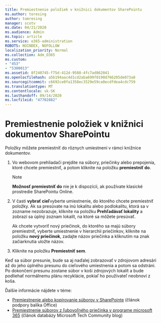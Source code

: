 ```yaml
---
title: Premiestnenie položiek v knižnici dokumentov SharePointu
ms.author: toresing
author: tomresing
manager: scotv
ms.date: 04/21/2020
ms.audience: Admin
ms.topic: article
ms.service: o365-administration
ROBOTS: NOINDEX, NOFOLLOW
localization_priority: Normal
ms.collection: Adm_O365
ms.custom:
- "453"
- "5300013"
ms.assetid: 8f240745-f75d-412d-9588-4fc7ad862041
ms.openlocfilehash: a5b194aac4d1cd2aba699f0190d766205de073a8
ms.sourcegitcommit: c6692ce0fa1358ec3529e59ca0ecdfdea4cdc759
ms.translationtype: MT
ms.contentlocale: sk-SK
ms.lasthandoff: 09/14/2020
ms.locfileid: "47702882"
---
```

# <a name="move-items-in-a-sharepoint-document-library"></a>Premiestnenie položiek v knižnici dokumentov SharePointu

Položky môžete premiestniť do rôznych umiestnení v rámci knižnice dokumentov.
  
1. Vo webovom prehliadači prejdite na súbory, priečinky alebo prepojenia, ktoré chcete premiestniť, a potom kliknite na položku **premiestniť do**.

    > [!NOTE]
    > **Možnosť premiestniť do** nie je k dispozícii, ak používate klasické prostredie SharePointu Online.
  
2. V časti **vybrať cieľ**vyberte umiestnenie, do ktorého chcete premiestniť položky. Ak sa presúvate na inú lokalitu alebo podlokalitu, ktorá sa v zozname nezobrazuje, kliknite na položku **Prehľadávať lokality** a zobrazí sa úplný zoznam lokalít, na ktoré sa môžete presúvať.

    Ak chcete vytvoriť nový priečinok, do ktorého sa majú súbory premiestniť, vyberte umiestnenie v hierarchii priečinkov, kliknite na položku **nový priečinok**, zadajte názov priečinka a kliknutím na znak začiarknutia uložte názov.

3. Kliknite na položku **Premiestniť sem**.

 Keď sa súbor presunie, bude sa aj naďalej zobrazovať v zdrojovom adresári až do jeho úplného presunu do cieľového umiestnenia a potom sa odstráni. Po dokončení presunu zostane súbor v koši zdrojových lokalít a bude podliehať normálnemu plánu recyklácie, pokiaľ ho používateľ neobnoví z koša.

Ďalšie informácie nájdete v téme:

 - [Premiestnenie alebo kopírovanie súborov v SharePointe](https://support.office.com/article/move-or-copy-files-in-sharepoint-00e2f483-4df3-46be-a861-1f5f0c1a87bc) (článok podpory balíka Office)
 - [Premiestnenie súborov z ľubovoľného priečinka v programe microsoft 365](https://techcommunity.microsoft.com/t5/Microsoft-SharePoint-Blog/Now-move-files-anywhere-in-Office-365-SharePoint-and-OneDrive/ba-p/146973) (článok databázy Microsoft Tech Community blog) 